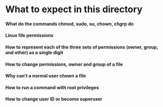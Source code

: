 # What to expect in this directory

#### What do the commands chmod, sudo, su, chown, chgrp do
#### Linux file permissions
#### How to represent each of the three sets of permissions (owner, group, and other) as a single digit
#### How to change permissions, owner and group of a file
#### Why can’t a normal user chown a file
#### How to run a command with root privileges
#### How to change user ID or become superuser
